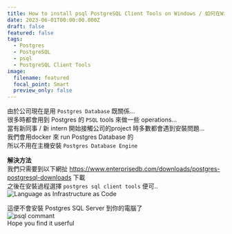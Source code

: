 ```yaml
---
title: How to install psql PostgreSQL Client Tools on Windows / 如何在Windows 上安裝 PSQL
date: 2023-06-01T00:00:00.000Z
draft: false
featured: false
tags:
  - Postgres
  - PostgreSQL
  - psql
  - PostgreSQL Client Tools
image:
  filename: featured
  focal_point: Smart
  preview_only: false
---
```


由於公司現在是用 `Postgres Database` 既關係...  
很多時都會用到 Postgres 的 `PSQL` tools 來做一些 operations...  
當有新同事 / 新 intern 開始接觸公司的project 時多數都會遇到安裝問題...  
我們會用docker 來 run Postgres Database 的  
所以不用在主機安裝 `Postgres Database Engine`  

**解決方法**  
我們只需要到以下網扯 https://www.enterprisedb.com/downloads/postgres-postgresql-downloads 下載  
之後在安裝過程選擇 `postgres sql client tools` 便可..
![Language as Infrastructure as Code](/media/2023/psql-tools.png "postgres sql client tools")  



這便不會安裝 Postgres SQL Server 到你的電腦了  
![psql commant](/media/2023/psql-login.png "psql cli")  
Hope you find it userful